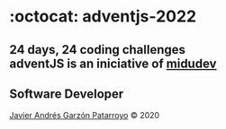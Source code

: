 # :octocat: adventjs-2022
24 days, 24 coding challenges  
adventJS is an iniciative of [midudev](https://midu.dev/)
---
## Software Developer
[Javier Andrés Garzón Patarroyo](https://javierandresgp.com) :copyright: 2020
